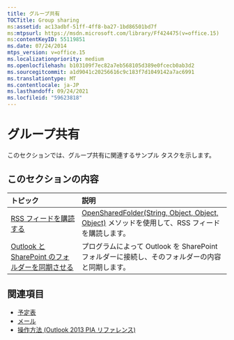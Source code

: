 ```yaml
---
title: グループ共有
TOCTitle: Group sharing
ms:assetid: ac13adbf-51ff-4ff8-ba27-1bd86501bd7f
ms:mtpsurl: https://msdn.microsoft.com/library/Ff424475(v=office.15)
ms:contentKeyID: 55119851
ms.date: 07/24/2014
mtps_version: v=office.15
ms.localizationpriority: medium
ms.openlocfilehash: b103109f7ec82a7eb568105d389e0fcecb0ab3d2
ms.sourcegitcommit: a1d9041c20256616c9c183f7d1049142a7ac6991
ms.translationtype: MT
ms.contentlocale: ja-JP
ms.lasthandoff: 09/24/2021
ms.locfileid: "59623818"
---
```

# <a name="group-sharing"></a>グループ共有

このセクションでは、グループ共有に関連するサンプル タスクを示します。

## <a name="in-this-section"></a>このセクションの内容

|トピック|説明|
|:----|:----------|
|[RSS フィードを購読する](how-to-subscribe-to-an-rss-feed.md)  |[OpenSharedFolder(String, Object, Object, Object)](https://msdn.microsoft.com/library/bb610157\(v=office.15\)) メソッドを使用して、RSS フィードを購読します。|
|[Outlook と SharePoint のフォルダーを同期させる](how-to-synchronize-outlook-with-a-sharepoint-folder.md)  |プログラムによって Outlook を SharePoint フォルダーに接続し、そのフォルダーの内容と同期します。|

## <a name="see-also"></a>関連項目

- [予定表](calendar.md)
- [メール](mail.md)
- [操作方法 (Outlook 2013 PIA リファレンス)](how-do-i-outlook-2013-pia-reference.md)

